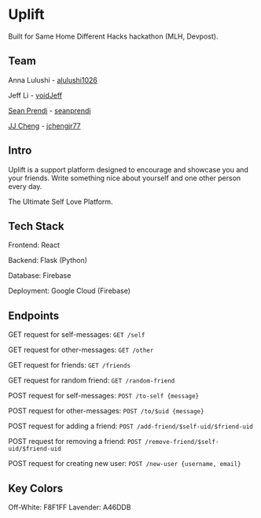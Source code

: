 # Uplift

Built for Same Home Different Hacks hackathon (MLH, Devpost).

## Team

Anna Lulushi - [alulushi1026](https://github.com/alulushi1026)

Jeff Li - [voidJeff](https://github.com/voidJeff)

[Sean Prendi](https://www.seanprendi.me/#/) - [seanprendi](https://github.com/seanprendi)

[JJ Cheng](https://jjcheng.me) - [jchengjr77](https://github.com/jchengjr77)

## Intro

Uplift is a support platform designed to encourage and showcase you and your friends. Write something nice about yourself and one other person every day.

The Ultimate Self Love Platform.

## Tech Stack

Frontend: React

Backend: Flask (Python)

Database: Firebase

Deployment: Google Cloud (Firebase)

## Endpoints

GET request for self-messages:
`GET /self`

GET request for other-messages:
`GET /other`

GET request for friends:
`GET /friends`

GET request for random friend:
`GET /random-friend`

POST request for self-messages:
`POST /to-self {message}`

POST request for other-messages:
`POST /to/$uid {message}`

POST request for adding a friend:
`POST /add-friend/$self-uid/$friend-uid`

POST request for removing a friend:
`POST /remove-friend/$self-uid/$friend-uid`

POST request for creating new user:
`POST /new-user {username, email}`

## Key Colors

Off-White: F8F1FF
Lavender: A46DDB
